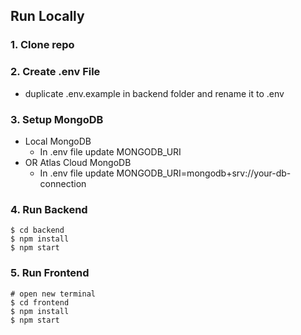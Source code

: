 
## Run Locally

### 1. Clone repo

### 2. Create .env File

- duplicate .env.example in backend folder and rename it to .env

### 3. Setup MongoDB

- Local MongoDB
  - In .env file update MONGODB_URI
- OR Atlas Cloud MongoDB
  - In .env file update MONGODB_URI=mongodb+srv://your-db-connection

### 4. Run Backend

```
$ cd backend
$ npm install
$ npm start
```

### 5. Run Frontend

```
# open new terminal
$ cd frontend
$ npm install
$ npm start
```

